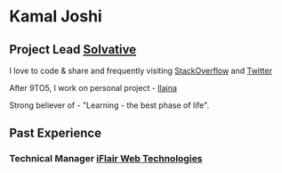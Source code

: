 # Kamal Joshi

## Project Lead [Solvative](https://www.solvative.com/)

I love to code & share and frequently visiting [StackOverflow](https://stackoverflow.com/users/639293/kamal-joshi) and [Twitter](https://twitter.com/joshi_kamal250)

After 9TO5, I work on personal project - [Ilajna](http://ilajna.co)

Strong believer of - "Learning - the best phase of life".

## Past Experience
### Technical Manager [iFlair Web Technologies](https://www.iflair.com)
